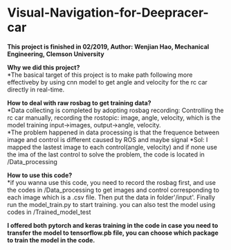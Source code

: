 # Visual-Navigation-for-Deepracer-car

**This project is finished in 02/2019, Author: Wenjian Hao, Mechanical Engineering, Clemson University** <br />

__Why we did this project?__ <br />
*The basical target of this project is to make path following more effectiveby by using cnn model to get angle and velocity for the rc car directly in real-time.

__How to deal with raw rosbag to get training data?__<br />
*Data collecting is completed by adopting rosbag recording: Controlling the rc car manually, recording the rostopic: image, angle, velocity, which is the model training input->images, output->angle, velocity.<br />
*The problem happened in data processing is that the frequence between image and control is different caused by ROS and maybe signal
*Sol: I mapped the lastest image to each control(angle, velocity) and if none use the ima of the last control to solve the problem, the code is located in /Data_processing

__How to use this code?__<br />
*if you wanna use this code, you need to record the rosbag first, and use the codes in /Data_processing to get images and control corresponding to each image which is a .csv file. Then put the data in folder'/input'. Finally run the model_train.py to start training. you can also test the model using codes in /Trained_model_test

__I offered both pytorch and keras training in the code in case you need to transfer the model to tensorflow.pb file, you can choose which package to train the model in the code.__
